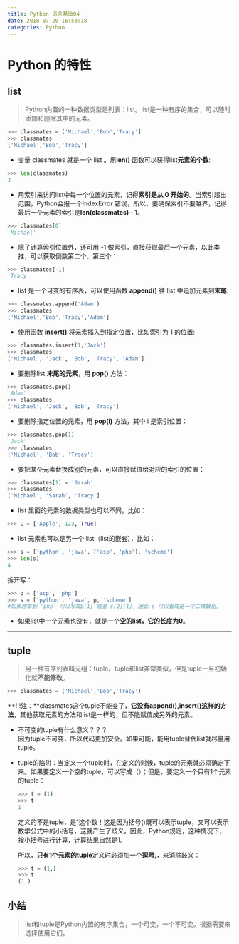 ```yaml
---
title: Python 语言基础04
date: 2018-07-20 16:53:18
categories: Python
---
```


# Python 的特性

## list
>Python内置的一种数据类型是列表：list。list是一种有序的集合，可以随时添加和删除其中的元素。

```python
>>> classmates = ['Michael','Bob','Tracy']
>>> classmates
['Michael','Bob','Tracy']
```

- 变量 classmates 就是一个 list 。用**len()** 函数可以获得list**元素的个数**:
```python
>>> len(classmates)
3
```

- 用索引来访问list中每一个位置的元素，记得**索引是从 0 开始的**。当索引超出范围，Python会报一个IndexError 错误，所以，要确保索引不要越界，记得最后一个元素的索引是**len(classmates) - 1**。
```python
>>> classmates[0]
'Michael'
```

- 除了计算索引位置外，还可用 -1 做索引，直接获取最后一个元素，以此类推，可以获取倒数第二个、第三个：
```python
>>> classmates[-1]
'Tracy'
```

- list 是一个可变的有序表，可以使用函数 **append()** 往 list 中追加元素到**末尾**:
```python
>>> classmates.append('Adam')
>>> classmates
['Michael','Bob','Tracy','Adam']
```

- 使用函数 **insert()** 将元素插入到指定位置，比如索引为 1 的位置:
```python
>>> classmates.insert(1,'Jack')
>>> classmates
['Michael', 'Jack', 'Bob', 'Tracy', 'Adam']
```

- 要删除list **末尾的元素**，用 **pop()** 方法：
```python
>>> classmates.pop()
'Adam'
>>> classmates
['Michael', 'Jack', 'Bob', 'Tracy']
```

- 要删除指定位置的元素，用 **pop(i)** 方法，其中 i 是索引位置：
```python
>>> classmates.pop(1)
'Jack'
>>> classmates
['Michael', 'Bob', 'Tracy']
```

- 要把某个元素替换成别的元素，可以直接赋值给对应的索引的位置：
```python
>>> classmates[1] = 'Sarah'
>>> classmates
['Michael', 'Sarah', 'Tracy']
```

- list 里面的元素的数据类型也可以不同，比如：
```python
>>> L = ['Apple', 123, True]
```

- list 元素也可以是另一个 list（list的嵌套），比如：
```python
>>> s = ['python', 'java', ['asp', 'php'], 'scheme']
>>> len(s)
4
```
拆开写：
```python
>>> p = ['asp', 'php']
>>> s = ['python', 'java', p, 'scheme']
#如果想拿到 ‘php’ 可以写成p[1] 或者 s[2][1]，因此 s 可以看成是一个二维数组。
```

- 如果list中一个元素也没有，就是一个**空的list，它的长度为0**。

---

## tuple
>另一种有序列表叫元组：tuple。tuple和list非常类似，但是tuple一旦初始化就**不能修改**。

```python
>>> classmates = ('Michael','Bob','Tracy')
```

**!!!注：**classmates这个tuple不能变了，**它没有append(),insert()这样的方法**，其他获取元素的方法和list是一样的，但不能赋值成另外的元素。

- 不可变的tuple有什么意义？？？</br>
  因为tuple不可变，所以代码更加安全。如果可能，能用tuple替代list就尽量用tuple。

- tuple的陷阱：当定义一个tuple时，在定义的时候，tuple的元素就必须确定下来。如果要定义一个空的tuple，可以写成（）；但是，要定义一个只有1个元素的tuple：

  ```python
  >>> t = (1)
  >>> t
  1
  ```

  定义的不是tuple，是1这个数！这是因为括号()既可以表示tuple，又可以表示数学公式中的小括号，这就产生了歧义，因此，Python规定，这种情况下，按小括号进行计算，计算结果自然是1。 

  所以，**只有1个元素的tuple**定义时必须加一个**逗号,**，来消除歧义： 
  ```python
  >>> t = (1,)
  >>> t
  (1,)
  ```

## 小结
>list和tuple是Python内置的有序集合，一个可变，一个不可变。根据需要来选择使用它们。
